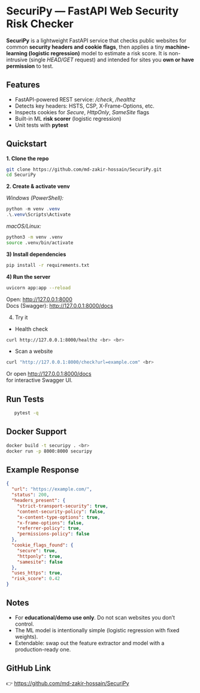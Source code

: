 # SecuriPy — FastAPI Web Security Risk Checker
**SecuriPy** is a lightweight FastAPI service that checks public websites for common **security headers and cookie flags**, then applies a tiny **machine-learning (logistic regression)** model to estimate a risk score. It is non-intrusive (single *HEAD/GET* request) and intended for sites you **own or have permission** to test.

## Features
* FastAPI-powered REST service: */check*, */healthz* 
* Detects key headers: HSTS, CSP, X-Frame-Options, etc. 
* Inspects cookies for *Secure*, *HttpOnly*, *SameSite* flags 
* Built-in ML **risk scorer** (logistic regression)
* Unit tests with **pytest**

## Quickstart
**1. Clone the repo**

```bash
git clone https://github.com/md-zakir-hossain/SecuriPy.git
cd SecuriPy
```

**2. Create & activate venv**   

*Windows (PowerShell):*
```powershell
python -m venv .venv
.\.venv\Scripts\Activate
```

*macOS/Linux:*
```bash
python3 -m venv .venv
source .venv/bin/activate
```

**3) Install dependencies**

```bash
pip install -r requirements.txt
```

**4) Run the server**

```bash
uvicorn app:app --reload    
```

Open: http://127.0.0.1:8000   
Docs (Swagger): http://127.0.0.1:8000/docs

4. Try it

* Health check <br>
```bash
curl http://127.0.0.1:8000/healthz <br> <br>
```

* Scan a website <br>
```bash
curl "http://127.0.0.1:8000/check?url=example.com" <br>
```

Or open http://127.0.0.1:8000/docs <br>
 for interactive Swagger UI.

## Run Tests

```bash
   pytest -q
```

## Docker Support

```bash
docker build -t securipy . <br>
docker run -p 8000:8000 securipy
```

## Example Response

```json
{
  "url": "https://example.com/",
  "status": 200,
  "headers_present": {
    "strict-transport-security": true,
    "content-security-policy": false,
    "x-content-type-options": true,
    "x-frame-options": false,
    "referrer-policy": true,
    "permissions-policy": false
  },
  "cookie_flags_found": {
    "secure": true,
    "httponly": true,
    "samesite": false
  },
  "uses_https": true,
  "risk_score": 0.42
}
```

## Notes

* For **educational/demo use only**. Do not scan websites you don’t control. <br>
* The ML model is intentionally simple (logistic regression with fixed weights).
* Extendable: swap out the feature extractor and model with a production-ready one.

## GitHub Link
👉 https://github.com/md-zakir-hossain/SecuriPy
